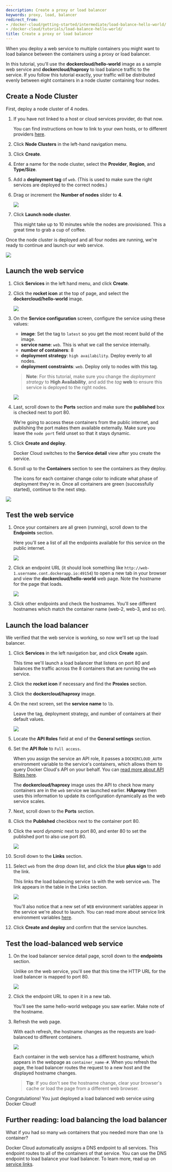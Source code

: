 ```yaml
---
description: Create a proxy or load balancer
keywords: proxy, load, balancer
redirect_from:
- /docker-cloud/getting-started/intermediate/load-balance-hello-world/
- /docker-cloud/tutorials/load-balance-hello-world/
title: Create a proxy or load balancer
---
```


When you deploy a web service to multiple containers you might want to load
balance between the containers using a proxy or load balancer.

In this tutorial, you'll use the **dockercloud/hello-world** image as a sample
web service and **dockercloud/haproxy** to load balance traffic to the service.
If you follow this tutorial exactly, your traffic will be distributed evenly
between eight containers in a node cluster containing four nodes.

## Create a Node Cluster

First, deploy a node cluster of 4 nodes.

1. If you have not linked to a host or cloud services provider, do that now.

    You can find instructions on how to link to your own hosts, or to different providers [here](../infrastructure/index.md).

2. Click **Node Clusters** in the left-hand navigation menu.

3. Click **Create**.

4. Enter a name for the node cluster, select the **Provider**, **Region**, and **Type/Size**.

5. Add a **deployment tag** of `web`. (This is used to make sure the right services are deployed to the correct nodes.)

5. Drag or increment the **Number of nodes** slider to **4**.

    ![](images/lbd-node-wizard.png)

4. Click **Launch node cluster**.

    This might take up to 10 minutes while the nodes are provisioned. This a great time to grab a cup of coffee.

Once the node cluster is deployed and all four nodes are running, we're
ready to continue and launch our web service.

![](images/lbd-four-nodes.png)

## Launch the web service

1. Click **Services** in the left hand menu, and click **Create**.

3. Click the **rocket icon** at the top of page, and select the **dockercloud/hello-world** image.

    ![](images/lbd-hello-world-jumpstart.png)

4. On the **Service configuration** screen, configure the service using these values:

    * **image**: Set the tag to `latest` so you get the most recent build of the image.
    * **service name**: `web`. This is what we call the service internally.
    * **number of containers**: 8
    * **deployment strategy**: `high availability`. Deploy evenly to all nodes.
    * **deployment constraints**: `web`. Deploy only to nodes with this tag.

    > **Note**: For this tutorial, make sure you change the *deployment strategy* to **High Availability**, and add the *tag* **web** to ensure this service is deployed to the right nodes.

    ![](images/lbd-web-conf.png)

5. Last, scroll down to the **Ports** section and make sure the **published** box is checked next to port 80.

    We're going to access these containers from the public internet, and
    publishing the port makes them available externally. Make sure you leave the
    `node port` field unset so that it stays dynamic.

6. Click **Create and deploy**.

    Docker Cloud switches to the **Service detail** view after you create the
    service.

7. Scroll up to the **Containers** section to see the containers as they deploy.

    The icons for each container change color to indicate what phase of deployment they're in. Once all containers are green (successfully started), continue to the next step.

![](images/lbd-containers-start.png)

## Test the web service

1. Once your containers are all green (running), scroll down to the
**Endpoints** section.

    Here you'll see a list of all the endpoints available for this service on the public internet.

    ![](images/lbd-endpoints.png)

2. Click an endpoint URL (it should look something like
`http://web-1.username.cont.dockerapp.io:49154`) to open a new tab in your
browser and view the **dockercloud/hello-world** web page. Note the hostname for the page that loads.

    ![](images/lbd-hostname-1.png)

3. Click other endpoints and check the hostnames. You'll see different hostnames which match the container name (web-2, web-3, and so on).

## Launch the load balancer

We verified that the web service is working, so now we'll set up the load balancer.

1. Click **Services** in the left navigation bar, and click **Create** again.

    This time we'll launch a load balancer that listens on port 80 and balances the traffic across the 8 containers that are running the `web` service. 

3. Click the **rocket icon** if necessary and find the **Proxies** section.

4. Click the **dockercloud/haproxy** image.

5. On the next screen, set the **service name** to `lb`.

    Leave the tag, deployment strategy, and number of containers at their default values.

    ![](images/lbd-lb-conf.png)

6. Locate the **API Roles** field at end of the **General settings** section.

7. Set the **API Role** to `Full access`.

    When you assign the service an API role, it passes a `DOCKERCLOUD_AUTH`
    environment variable to the service's containers, which allows them to query
    Docker Cloud's API on your behalf. You can [read more about API Roles here](../apps/api-roles.md).

    The **dockercloud/haproxy** image uses the API to check how many containers
    are in the `web` service we launched earlier. **HAproxy** then uses this
    information to update its configuration dynamically as the web service
    scales. 

8. Next, scroll down to the **Ports** section.

9. Click the **Published** checkbox next to the container port 80.

10. Click the word *dynamic* next to port 80, and enter 80 to set the published
port to also use port 80. 

    ![](images/lbd-lb-ports.png)

11. Scroll down to the **Links** section.

12. Select `web` from the drop down list, and click the blue **plus sign** to
add the link.

    This links the load balancing service `lb` with the web service `web`. The
    link appears in the table in the Links section.

    ![](images/lbd-lb-envvar.png)

    You'll also notice that a new set of `WEB` environment variables
    appear in the service we're about to launch. You can read more about
    service link environment variables [here](../apps/service-links.md).

13. Click **Create and deploy** and confirm that the service launches.

## Test the load-balanced web service

1. On the load balancer service detail page, scroll down to the **endpoints** section.

    Unlike on the web service, you'll see that this time the HTTP URL for the load balancer is mapped to port 80. 

    ![](images/lbd-lb-endpoint.png)

2. Click the endpoint URL to open it in a new tab.

    You'll see the same hello-world webpage you saw earlier. Make note of the hostname.

3. Refresh the web page.

    With each refresh, the hostname changes as the requests are load-balanced to
    different containers. 

    ![](images/lbd-reload.gif)

    Each container in the web service has a different hostname, which
    appears in the webpage as `container_name-#`. When you refresh the
    page, the load balancer routes the request to a new host and the displayed hostname changes.

    > **Tip**: If you don't see the hostname change, clear your browser's cache
    or load the page from a different web browser. 

Congratulations! You just deployed a load balanced web service using Docker
Cloud!

## Further reading: load balancing the load balancer

What if you had so many `web` containers that you needed more than one `lb`
container?

Docker Cloud automatically assigns a DNS endpoint to all services. This endpoint
routes to all of the containers of that service. You can use the DNS endpoint to
load balance your load balancer. To learn more, read up on [service
links](service-links.md).
